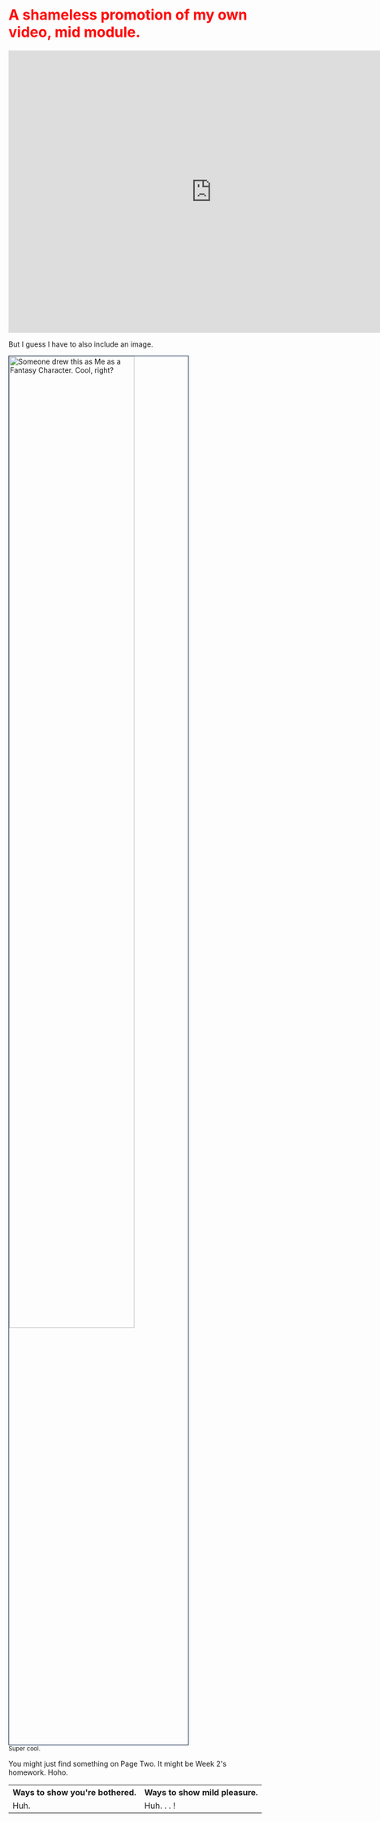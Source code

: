 <html lang="en">
   <h1 style="color:red;"> A shameless promotion of my own video, mid module. </h1>

<iframe width="800" height="555" src="https://www.youtube.com/embed/O1bJusoBEf8" frameborder="0" allow="autoplay; encrypted-media" allowfullscreen></iframe>

<p> But I guess I have to also include an image. </p>
<a href="https://www.youtube.com/embed/O1bJusoBEf8" title= "I am at the APEX of my career.">
   
   <img style="width:70%; vertical-align:top; border:1px solid #021a40;" src="https://i.imgur.com/HLfyeXf.jpg" alt="Someone drew this as Me as a Fantasy Character. Cool, right?">
   </a>
   
<br>
<sup> Super cool. </sup> 

<table>  
   <tr> <th> Ways to show you're bothered. </th> <th> Ways to show mild pleasure. </th> </tr>
  <tr> <td> Huh. </td> <td> Huh. . . ! </td> </tr>
   <br>
      <p> You might just find something on Page Two. It might be Week 2's homework. Hoho. </p>
